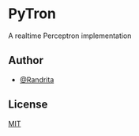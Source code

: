 
# PyTron

A realtime Perceptron implementation 

## Author

- [@Randrita](https://www.github.com/Randrita)

## License

[MIT](https://choosealicense.com/licenses/mit/)